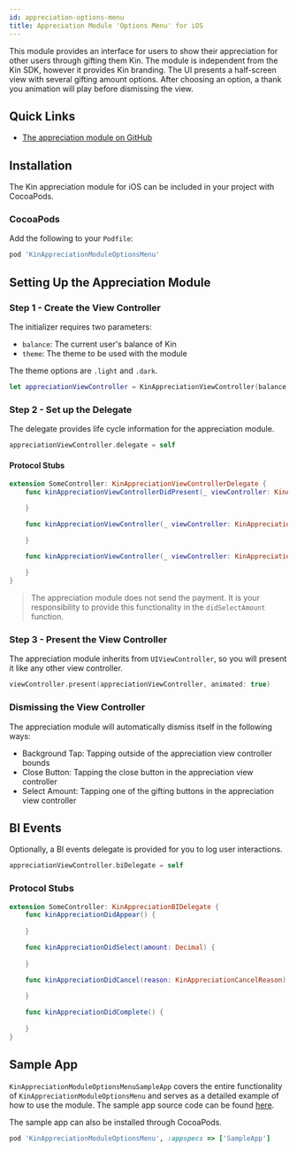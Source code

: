 ```yaml
---
id: appreciation-options-menu
title: Appreciation Module 'Options Menu' for iOS
---
```


This module provides an interface for users to show their appreciation for other users through gifting them Kin. The module is independent from the Kin SDK, however it provides Kin branding. The UI presents a half-screen view with several gifting amount options. After choosing an option, a thank you animation will play before dismissing the view.

## Quick Links

- [The appreciation module on GitHub](https://github.com/kinecosystem/kin-appreciation-module-options-menu-ios)

## Installation

The Kin appreciation module for iOS can be included in your project with CocoaPods.

### CocoaPods

Add the following to your `Podfile`:

```ruby
pod 'KinAppreciationModuleOptionsMenu'
```

## Setting Up the Appreciation Module

### Step 1 - Create the View Controller

The initializer requires two parameters:
- `balance`: The current user's balance of Kin
- `theme`: The theme to be used with the module

The theme options are `.light` and `.dark`.

```swift
let appreciationViewController = KinAppreciationViewController(balance: 100, theme: .light)
```

### Step 2 - Set up the Delegate

The delegate provides life cycle information for the appreciation module.

```swift
appreciationViewController.delegate = self
```

#### Protocol Stubs

```swift
extension SomeController: KinAppreciationViewControllerDelegate {
    func kinAppreciationViewControllerDidPresent(_ viewController: KinAppreciationViewController) {

    }

    func kinAppreciationViewController(_ viewController: KinAppreciationViewController, didDismissWith reason: KinAppreciationCancelReason) {

    }

    func kinAppreciationViewController(_ viewController: KinAppreciationViewController, didSelect amount: Decimal) {
        
    }
}
```

> The appreciation module does not send the payment. It is your responsibility to provide this functionality in the `didSelectAmount` function.

### Step 3 - Present the View Controller

The appreciation module inherits from `UIViewController`, so you will present it like any other view controller.

```swift
viewController.present(appreciationViewController, animated: true)
```

### Dismissing the View Controller

The appreciation module will automatically dismiss itself in the following ways:

- Background Tap: Tapping outside of the appreciation view controller bounds
- Close Button: Tapping the close button in the appreciation view controller
- Select Amount: Tapping one of the gifting buttons in the appreciation view controller

## BI Events

Optionally, a BI events delegate is provided for you to log user interactions.

```swift
appreciationViewController.biDelegate = self
```

### Protocol Stubs

```swift
extension SomeController: KinAppreciationBIDelegate {
    func kinAppreciationDidAppear() {
        
    }

    func kinAppreciationDidSelect(amount: Decimal) {
        
    }

    func kinAppreciationDidCancel(reason: KinAppreciationCancelReason) {
        
    }

    func kinAppreciationDidComplete() {
        
    }
}
```

## Sample App

`KinAppreciationModuleOptionsMenuSampleApp` covers the entire functionality of `KinAppreciationModuleOptionsMenu` and serves as a detailed example of how to use the module. The sample app source code can be found [here](https://github.com/kinecosystem/kin-appreciation-module-options-menu-ios/tree/master/KinAppreciationModuleOptionsMenuSampleApp).

The sample app can also be installed through CocoaPods.

```ruby
pod 'KinAppreciationModuleOptionsMenu', :appspecs => ['SampleApp']
```
